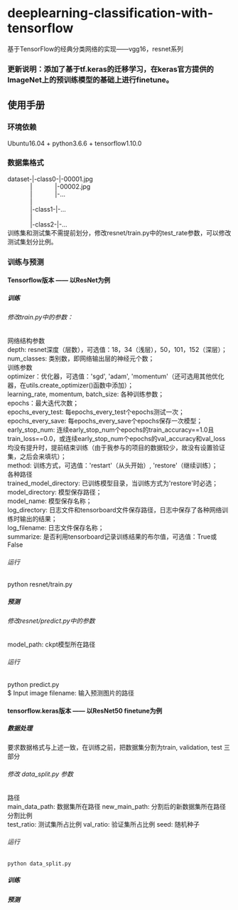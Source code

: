 # deeplearning-classification-with-tensorflow
基于TensorFlow的经典分类网络的实现——vgg16，resnet系列

### 更新说明：添加了基于tf.keras的迁移学习，在keras官方提供的ImageNet上的预训练模型的基础上进行finetune。


## 使用手册
### 环境依赖
Ubuntu16.04 + python3.6.6 + tensorflow1.10.0

### 数据集格式   
dataset-|-class0-|-00001.jpg  
&nbsp;&nbsp;&nbsp;&nbsp;&nbsp;&nbsp;&nbsp;&nbsp;&nbsp;&nbsp;&nbsp;&nbsp;&nbsp;|&nbsp;&nbsp;&nbsp;&nbsp;&nbsp;&nbsp;&nbsp;&nbsp;&nbsp;&nbsp;&nbsp;&nbsp;&nbsp;|-00002.jpg   
&nbsp;&nbsp;&nbsp;&nbsp;&nbsp;&nbsp;&nbsp;&nbsp;&nbsp;&nbsp;&nbsp;&nbsp;&nbsp;|&nbsp;&nbsp;&nbsp;&nbsp;&nbsp;&nbsp;&nbsp;&nbsp;&nbsp;&nbsp;&nbsp;&nbsp;&nbsp;|-...   
&nbsp;&nbsp;&nbsp;&nbsp;&nbsp;&nbsp;&nbsp;&nbsp;&nbsp;&nbsp;&nbsp;&nbsp;&nbsp;|    
&nbsp;&nbsp;&nbsp;&nbsp;&nbsp;&nbsp;&nbsp;&nbsp;&nbsp;&nbsp;&nbsp;&nbsp;&nbsp;|-class1-|-...    
&nbsp;&nbsp;&nbsp;&nbsp;&nbsp;&nbsp;&nbsp;&nbsp;&nbsp;&nbsp;&nbsp;&nbsp;&nbsp;|    
&nbsp;&nbsp;&nbsp;&nbsp;&nbsp;&nbsp;&nbsp;&nbsp;&nbsp;&nbsp;&nbsp;&nbsp;&nbsp;|-class2-|-...    
训练集和测试集不需提前划分，修改resnet/train.py中的test_rate参数，可以修改测试集划分比例。

### 训练与预测
#### Tensorflow版本 —— 以ResNet为例
##### 训练
###### 修改train.py中的参数： 
网络结构参数    
depth: resnet深度（层数），可选值：18，34（浅层），50，101，152（深层）；   
num_classes: 类别数，即网络输出层的神经元个数；   
训练参数      
optimizer：优化器，可选值：'sgd', 'adam', 'momentum'（还可选用其他优化器，在utils.create_optimizer()函数中添加）；    
learning_rate, momentum, batch_size: 各种训练参数；  
epochs：最大迭代次数；   
epochs_every_test: 每epochs_every_test个epochs测试一次；   
epochs_every_save: 每epochs_every_save个epochs保存一次模型；
early_stop_num: 连续early_stop_num个epochs的train_accuracy==1.0且train_loss==0.0，或连续early_stop_num个epochs的val_accuracy和val_loss均没有提升时，提前结束训练（由于我参与的项目的数据较少，故没有设置验证集，之后会来填坑）；    
method: 训练方式，可选值：'restart'（从头开始）, 'restore'（继续训练）；   
各种路径      
trained_model_directory: 已训练模型目录，当训练方式为'restore'时必选；   
model_directory: 模型保存路径；  
model_name: 模型保存名称；   
log_directory: 日志文件和tensorboard文件保存路径，日志中保存了各种网络训练时输出的结果；    
log_filename: 日志文件保存名称；   
summarize: 是否利用tensorboard记录训练结果的布尔值，可选值：True或False
###### 运行
python resnet/train.py

##### 预测
###### 修改resnet/predict.py中的参数
model_path: ckpt模型所在路径
###### 运行
python predict.py    
$ Input image filename: 输入预测图片的路径

#### tensorflow.keras版本 —— 以ResNet50 finetune为例
##### 数据处理
要求数据格式与上述一致，在训练之前，把数据集分割为train, validation, test 三部分
###### 修改 data_split.py 参数
路径        
main_data_path: 数据集所在路径
new_main_path: 分割后的新数据集所在路径
分割比例       
test_ratio: 测试集所占比例
val_ratio: 验证集所占比例
seed: 随机种子
###### 运行
`python data_split.py`

##### 训练
##### 预测
